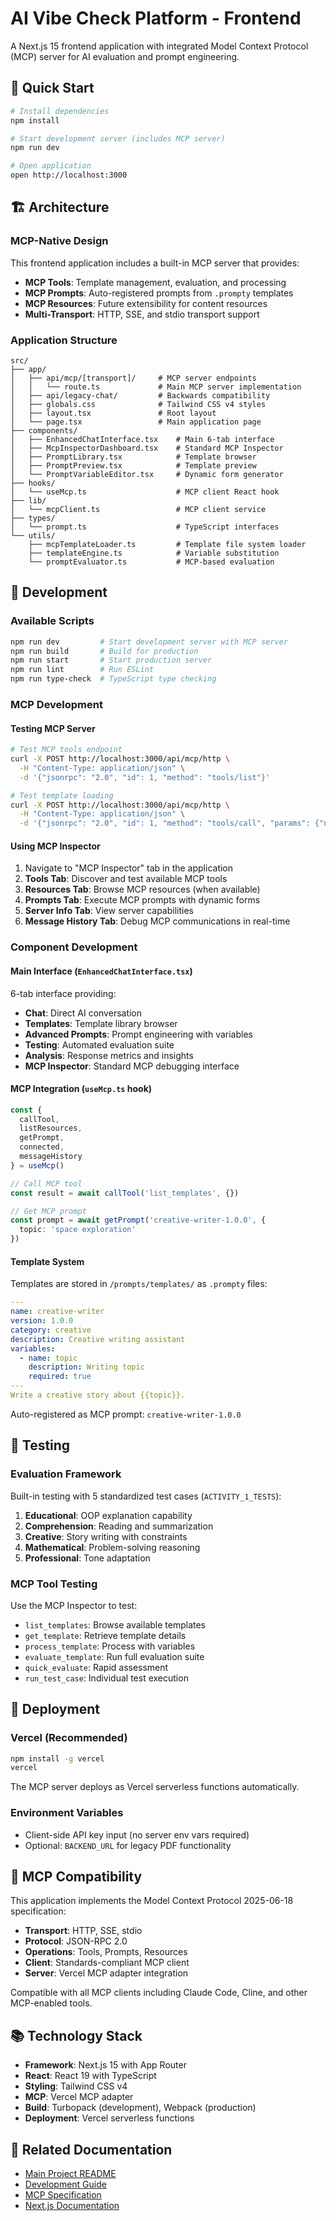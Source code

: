 # AI Vibe Check Platform - Frontend

A Next.js 15 frontend application with integrated Model Context Protocol (MCP) server for AI evaluation and prompt engineering.

## 🚀 Quick Start

```bash
# Install dependencies
npm install

# Start development server (includes MCP server)
npm run dev

# Open application
open http://localhost:3000
```

## 🏗️ Architecture

### MCP-Native Design
This frontend application includes a built-in MCP server that provides:
- **MCP Tools**: Template management, evaluation, and processing
- **MCP Prompts**: Auto-registered prompts from `.prompty` templates
- **MCP Resources**: Future extensibility for content resources
- **Multi-Transport**: HTTP, SSE, and stdio transport support

### Application Structure
```
src/
├── app/
│   ├── api/mcp/[transport]/     # MCP server endpoints
│   │   └── route.ts             # Main MCP server implementation
│   ├── api/legacy-chat/         # Backwards compatibility
│   ├── globals.css              # Tailwind CSS v4 styles
│   ├── layout.tsx               # Root layout
│   └── page.tsx                 # Main application page
├── components/
│   ├── EnhancedChatInterface.tsx    # Main 6-tab interface
│   ├── McpInspectorDashboard.tsx    # Standard MCP Inspector
│   ├── PromptLibrary.tsx            # Template browser
│   ├── PromptPreview.tsx            # Template preview
│   └── PromptVariableEditor.tsx     # Dynamic form generator
├── hooks/
│   └── useMcp.ts                    # MCP client React hook
├── lib/
│   └── mcpClient.ts                 # MCP client service
├── types/
│   └── prompt.ts                    # TypeScript interfaces
└── utils/
    ├── mcpTemplateLoader.ts         # Template file system loader
    ├── templateEngine.ts            # Variable substitution
    └── promptEvaluator.ts           # MCP-based evaluation
```

## 🔧 Development

### Available Scripts

```bash
npm run dev         # Start development server with MCP server
npm run build       # Build for production
npm run start       # Start production server
npm run lint        # Run ESLint
npm run type-check  # TypeScript type checking
```

### MCP Development

#### Testing MCP Server
```bash
# Test MCP tools endpoint
curl -X POST http://localhost:3000/api/mcp/http \
  -H "Content-Type: application/json" \
  -d '{"jsonrpc": "2.0", "id": 1, "method": "tools/list"}'

# Test template loading
curl -X POST http://localhost:3000/api/mcp/http \
  -H "Content-Type: application/json" \
  -d '{"jsonrpc": "2.0", "id": 1, "method": "tools/call", "params": {"name": "list_templates", "arguments": {}}}'
```

#### Using MCP Inspector
1. Navigate to "MCP Inspector" tab in the application
2. **Tools Tab**: Discover and test available MCP tools
3. **Resources Tab**: Browse MCP resources (when available)
4. **Prompts Tab**: Execute MCP prompts with dynamic forms
5. **Server Info Tab**: View server capabilities
6. **Message History Tab**: Debug MCP communications in real-time

### Component Development

#### Main Interface (`EnhancedChatInterface.tsx`)
6-tab interface providing:
- **Chat**: Direct AI conversation
- **Templates**: Template library browser
- **Advanced Prompts**: Prompt engineering with variables
- **Testing**: Automated evaluation suite
- **Analysis**: Response metrics and insights
- **MCP Inspector**: Standard MCP debugging interface

#### MCP Integration (`useMcp.ts` hook)
```typescript
const {
  callTool,
  listResources,
  getPrompt,
  connected,
  messageHistory
} = useMcp()

// Call MCP tool
const result = await callTool('list_templates', {})

// Get MCP prompt
const prompt = await getPrompt('creative-writer-1.0.0', {
  topic: 'space exploration'
})
```

#### Template System
Templates are stored in `/prompts/templates/` as `.prompty` files:
```yaml
---
name: creative-writer
version: 1.0.0
category: creative
description: Creative writing assistant
variables:
  - name: topic
    description: Writing topic
    required: true
---
Write a creative story about {{topic}}.
```

Auto-registered as MCP prompt: `creative-writer-1.0.0`

## 🧪 Testing

### Evaluation Framework
Built-in testing with 5 standardized test cases (`ACTIVITY_1_TESTS`):
1. **Educational**: OOP explanation capability
2. **Comprehension**: Reading and summarization
3. **Creative**: Story writing with constraints
4. **Mathematical**: Problem-solving reasoning
5. **Professional**: Tone adaptation

### MCP Tool Testing
Use the MCP Inspector to test:
- `list_templates`: Browse available templates
- `get_template`: Retrieve template details
- `process_template`: Process with variables
- `evaluate_template`: Run full evaluation suite
- `quick_evaluate`: Rapid assessment
- `run_test_case`: Individual test execution

## 🚀 Deployment

### Vercel (Recommended)
```bash
npm install -g vercel
vercel
```

The MCP server deploys as Vercel serverless functions automatically.

### Environment Variables
- Client-side API key input (no server env vars required)
- Optional: `BACKEND_URL` for legacy PDF functionality

## 🔌 MCP Compatibility

This application implements the Model Context Protocol 2025-06-18 specification:
- **Transport**: HTTP, SSE, stdio
- **Protocol**: JSON-RPC 2.0
- **Operations**: Tools, Prompts, Resources
- **Client**: Standards-compliant MCP client
- **Server**: Vercel MCP adapter integration

Compatible with all MCP clients including Claude Code, Cline, and other MCP-enabled tools.

## 📚 Technology Stack

- **Framework**: Next.js 15 with App Router
- **React**: React 19 with TypeScript
- **Styling**: Tailwind CSS v4
- **MCP**: Vercel MCP adapter
- **Build**: Turbopack (development), Webpack (production)
- **Deployment**: Vercel serverless functions

## 🔗 Related Documentation

- [Main Project README](../README.md)
- [Development Guide](../CLAUDE.md)
- [MCP Specification](https://spec.modelcontextprotocol.io/)
- [Next.js Documentation](https://nextjs.org/docs)